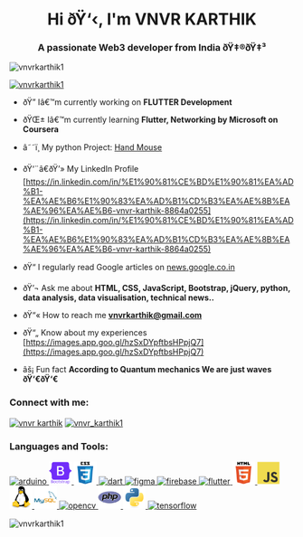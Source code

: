 <h1 align="center">Hi ðŸ‘‹, I'm VNVR KARTHIK</h1>
<h3 align="center">A passionate Web3 developer from India ðŸ‡®ðŸ‡³</h3>

<p align="left"> <img src="https://komarev.com/ghpvc/?username=vnvrkarthik1&label=Profile%20views&color=0e75b6&style=flat" alt="vnvrkarthik1" /> </p>

<p align="left"> <a href="https://github.com/ryo-ma/github-profile-trophy"><img src="https://github-profile-trophy.vercel.app/?username=vnvrkarthik1" alt="vnvrkarthik1" /></a> </p>

- ðŸ”­ Iâ€™m currently working on **FLUTTER Development**

- ðŸŒ± Iâ€™m currently learning **Flutter, Networking by Microsoft on Coursera**

- â˜˜ï¸ My python Project: [Hand Mouse](https://github.com/vnvrkarthik1/fingerMouse)

- ðŸ‘¨â€ðŸ’» My LinkedIn Profile [https://in.linkedin.com/in/%E1%90%81%CE%BD%E1%90%81%EA%AD%B1-%EA%AE%B6%E1%90%83%EA%AD%B1%CD%B3%EA%AE%8B%EA%AE%96%EA%AE%B6-vnvr-karthik-8864a0255](https://in.linkedin.com/in/%E1%90%81%CE%BD%E1%90%81%EA%AD%B1-%EA%AE%B6%E1%90%83%EA%AD%B1%CD%B3%EA%AE%8B%EA%AE%96%EA%AE%B6-vnvr-karthik-8864a0255)

- ðŸ“ I regularly read Google articles on [news.google.co.in](news.google.co.in)

- ðŸ’¬ Ask me about **HTML, CSS, JavaScript, Bootstrap, jQuery, python, data analysis, data visualisation, technical news..**

- ðŸ“« How to reach me **vnvrkarthik@gmail.com**

- ðŸ“„ Know about my experiences [https://images.app.goo.gl/hzSxDYpftbsHPpjQ7](https://images.app.goo.gl/hzSxDYpftbsHPpjQ7)

- âš¡ Fun fact **According to Quantum mechanics We are just waves ðŸ‘€ðŸ‘€**

<h3 align="left">Connect with me:</h3>
<p align="left">
<a href="https://stackoverflow.com/users/vnvr karthik" target="blank"><img align="center" src="https://raw.githubusercontent.com/rahuldkjain/github-profile-readme-generator/master/src/images/icons/Social/stack-overflow.svg" alt="vnvr karthik" height="30" width="40" /></a>
<a href="https://instagram.com/vnvr_karthik1" target="blank"><img align="center" src="https://raw.githubusercontent.com/rahuldkjain/github-profile-readme-generator/master/src/images/icons/Social/instagram.svg" alt="vnvr_karthik1" height="30" width="40" /></a>
</p>

<h3 align="left">Languages and Tools:</h3>
<p align="left"> <a href="https://www.arduino.cc/" target="_blank" rel="noreferrer"> <img src="https://cdn.worldvectorlogo.com/logos/arduino-1.svg" alt="arduino" width="40" height="40"/> </a> <a href="https://getbootstrap.com" target="_blank" rel="noreferrer"> <img src="https://raw.githubusercontent.com/devicons/devicon/master/icons/bootstrap/bootstrap-plain-wordmark.svg" alt="bootstrap" width="40" height="40"/> </a> <a href="https://www.w3schools.com/css/" target="_blank" rel="noreferrer"> <img src="https://raw.githubusercontent.com/devicons/devicon/master/icons/css3/css3-original-wordmark.svg" alt="css3" width="40" height="40"/> </a> <a href="https://dart.dev" target="_blank" rel="noreferrer"> <img src="https://www.vectorlogo.zone/logos/dartlang/dartlang-icon.svg" alt="dart" width="40" height="40"/> </a> <a href="https://www.figma.com/" target="_blank" rel="noreferrer"> <img src="https://www.vectorlogo.zone/logos/figma/figma-icon.svg" alt="figma" width="40" height="40"/> </a> <a href="https://firebase.google.com/" target="_blank" rel="noreferrer"> <img src="https://www.vectorlogo.zone/logos/firebase/firebase-icon.svg" alt="firebase" width="40" height="40"/> </a> <a href="https://flutter.dev" target="_blank" rel="noreferrer"> <img src="https://www.vectorlogo.zone/logos/flutterio/flutterio-icon.svg" alt="flutter" width="40" height="40"/> </a> <a href="https://www.w3.org/html/" target="_blank" rel="noreferrer"> <img src="https://raw.githubusercontent.com/devicons/devicon/master/icons/html5/html5-original-wordmark.svg" alt="html5" width="40" height="40"/> </a> <a href="https://developer.mozilla.org/en-US/docs/Web/JavaScript" target="_blank" rel="noreferrer"> <img src="https://raw.githubusercontent.com/devicons/devicon/master/icons/javascript/javascript-original.svg" alt="javascript" width="40" height="40"/> </a> <a href="https://www.linux.org/" target="_blank" rel="noreferrer"> <img src="https://raw.githubusercontent.com/devicons/devicon/master/icons/linux/linux-original.svg" alt="linux" width="40" height="40"/> </a> <a href="https://www.mysql.com/" target="_blank" rel="noreferrer"> <img src="https://raw.githubusercontent.com/devicons/devicon/master/icons/mysql/mysql-original-wordmark.svg" alt="mysql" width="40" height="40"/> </a> <a href="https://opencv.org/" target="_blank" rel="noreferrer"> <img src="https://www.vectorlogo.zone/logos/opencv/opencv-icon.svg" alt="opencv" width="40" height="40"/> </a> <a href="https://www.php.net" target="_blank" rel="noreferrer"> <img src="https://raw.githubusercontent.com/devicons/devicon/master/icons/php/php-original.svg" alt="php" width="40" height="40"/> </a> <a href="https://www.python.org" target="_blank" rel="noreferrer"> <img src="https://raw.githubusercontent.com/devicons/devicon/master/icons/python/python-original.svg" alt="python" width="40" height="40"/> </a> <a href="https://www.tensorflow.org" target="_blank" rel="noreferrer"> <img src="https://www.vectorlogo.zone/logos/tensorflow/tensorflow-icon.svg" alt="tensorflow" width="40" height="40"/> </a> </p>

<p><img align="center" src="https://github-readme-stats.vercel.app/api/top-langs?username=vnvrkarthik1&show_icons=true&locale=en&layout=compact" alt="vnvrkarthik1" /></p>

